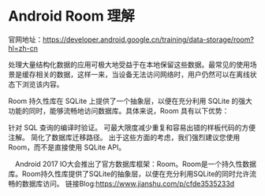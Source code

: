 # Android Room 理解

官网地址：https://developer.android.google.cn/training/data-storage/room?hl=zh-cn

处理大量结构化数据的应用可极大地受益于在本地保留这些数据。最常见的使用场景是缓存相关的数据，这样一来，当设备无法访问网络时，用户仍然可以在离线状态下浏览该内容。

Room 持久性库在 SQLite 上提供了一个抽象层，以便在充分利用 SQLite 的强大功能的同时，能够流畅地访问数据库。具体来说，Room 具有以下优势：

针对 SQL 查询的编译时验证。
可最大限度减少重复和容易出错的样板代码的方便注解。
简化了数据库迁移路径。
出于这些方面的考虑，我们强烈建议您使用 Room，而不是直接使用 SQLite API。


 Android 2017 IO大会推出了官方数据库框架：Room。Room是一个持久性数据库。Room持久性库提供了SQLite的抽象层，以便在充分利用SQLite的同时允许流畅的数据库访问。
链接Blog:https://www.jianshu.com/p/cfde3535233d
